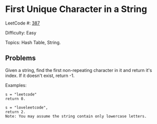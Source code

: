 # First Unique Character in a String

LeetCode #: [387](https://leetcode.com/problems/first-unique-character-in-a-string/)

Difficulty: Easy

Topics: Hash Table, String.

## Problems

Given a string, find the first non-repeating character in it and return it's index. If it doesn't exist, return -1.

Examples:

```text
s = "leetcode"
return 0.

s = "loveleetcode",
return 2.
Note: You may assume the string contain only lowercase letters.
```

